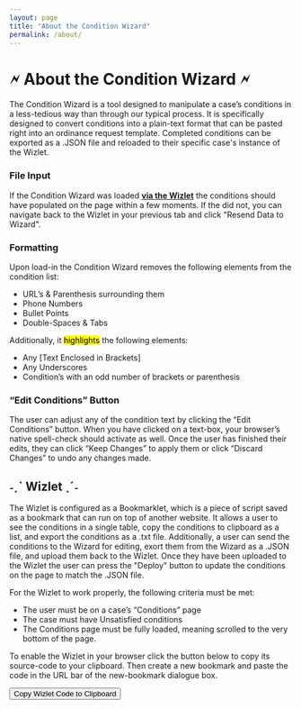 ```yaml
---
layout: page
title: "About the Condition Wizard"
permalink: /about/
---
```

# 🗲 About the Condition Wizard 🗲
The Condition Wizard is a tool designed to manipulate a case’s conditions in a less-tedious way than through our typical process. It is specifically designed to convert conditions into a plain-text format that can be pasted right into an ordinance request template. Completed conditions can be exported as a .JSON file and reloaded to their specific case's instance of the Wizlet.

### File Input
If the Condition Wizard was loaded [**via the Wizlet**](#ˏˋ-wizlet-ˎˊ) the conditions should have populated on the page within a few moments. If the did not, you can navigate back to the Wizlet in your previous tab and click "Resend Data to Wizard".

### Formatting
Upon load-in the Condition Wizard removes the following elements from the condition list:
-	URL’s & Parenthesis surrounding them
-	Phone Numbers
-	Bullet Points
-	Double-Spaces & Tabs

Additionally, it <mark>highlights</mark> the following elements:
-	Any [Text Enclosed in Brackets]
-	Any Underscores
-	Condition’s with an odd number of brackets or parenthesis

### “Edit Conditions” Button
The user can adjust any of the condition text by clicking the “Edit Conditions” button. When you have clicked on a text-box, your browser’s native spell-check should activate as well. Once the user has finished their edits, they can click “Keep Changes” to apply them or click “Discard Changes” to undo any changes made.

## ˗ˏˋ Wizlet ˎˊ˗
The Wizlet is configured as a Bookmarklet, which is a piece of script saved as a bookmark that can run on top of another website. It allows a user to see the conditions in a single table, copy the conditions to clipboard as a list, and export the conditions as a .txt file. Additionally, a user can send the conditions to the Wizard for editing, exort them from the Wizard as a .JSON file, and upload them back to the Wizlet. Once they have been uploaded to the Wizlet the user can press the "Deploy" button to update the conditions on the page to match the .JSON file.

For the Wizlet to work properly, the following criteria must be met:
-	The user must be on a case’s “Conditions” page
-	The case must have Unsatisfied conditions
-	The Conditions page must be fully loaded, meaning scrolled to the very bottom of the page.
  
To enable the Wizlet in your browser click the button below to copy its source-code to your clipboard. Then create a new bookmark and paste the code in the URL bar of the new-bookmark dialogue box.


<button id="copyButton">Copy Wizlet Code to Clipboard</button>

<script>
var hiddenText = "javascript:javascript:void function(){async function g(e){return new Promise(a=>{var b=setInterval(function(){var c=document.querySelector(e);c&&(clearInterval(b),a(c))},100)})}async function i(e){return new Promise(a=>{var b=setInterval(function(){var c=document.querySelector(e);c||(clearInterval(b),setTimeout(a,100))},100)})}function j(e){var d=document.createElement("div");d.style.cssText="display: block; position: fixed; z-index: 100; left: 0; top: 0; width: 100%; height: 100%; overflow: hidden; background-color: rgba(0,0,0,0.4);";var l=document.createElement("div");l.style.cssText="background-color: #fefefe;%20margin:%20auto;%20padding:%2020px;%20border:%201px%20solid%20#888;%20width:%2080%;%20text-align:%20left;%20position:%20absolute;%20top:%2050%;%20left:%2050%;%20transform:%20translate(-50%,%20-50%);%20max-height:%2080vh;%20overflow-y:%20auto;",l.innerHTML=e,d.appendChild(l),document.body.appendChild(d),d.addEventListener("click",function(a){a.target===d&&(d.style.display="none",document.body.style.overflow="")}),document.body.style.overflow="hidden";var%20headerElement=document.getElementById("manage-case-header-text"),o=headerElement?headerElement.innerText.split("%20")[0]:"unknown";j=document.createElement("button"),j.textContent="\uD83D\uDDF2%20Open%20Condition%20Wizard%20\uD83D\uDDF2",j.style.marginBottom="10px",j.style.marginRight="10px",j.style.backgroundColor="black",j.style.color="white",j.style.fontWeight="bold",j.onclick=function(){var%20k=document.getElementById("resendButton");k&&k.parentNode.removeChild(k);var%20unsatisfiedEl=Array.from(document.querySelectorAll("div[ng-if='!item.data']")).find(el=>el.textContent.includes("Unsatisfied"));if(!unsatisfiedEl)return%20void%20alert("No%20Conditions%20Found");var%20e=parseInt(unsatisfiedEl.textContent.match(/\d+/)[0]),b=Array.from(document.querySelectorAll(".condition-header-descr,.condition-detail-descr")).filter(b=>""!==b.textContent.trim());if(b.length<e)return%20void%20alert("Not%20all%20conditions%20have%20been%20loaded.%20Please%20scroll%20to%20the%20bottom%20of%20the%20page%20and%20try%20again.");var%20p=[["Unique%20Identifier","Condition%20Name","Description","Comments"]],c=document.querySelectorAll("div[ng-repeat=\"item%20in%20vm.conditionsDisplayed\"]");c.forEach(function(d){var%20a=d.querySelector("div[tt-aria-field=\"Comments\"]"),b=a?a.id:"",c=d.querySelector("div[tt-aria-field=\"Condition%20Name\"]"),e=c?c.innerText:"",f=d.querySelector("div[tt-aria-field=\"Description\"]"),g=f?f.innerText:"",h=d.querySelector("div[tt-aria-field=\"Comments\"]"),i=h?h.innerText:"",j=d.querySelector("md-switch[aria-checked]");j&&"true"===j.getAttribute("aria-checked")||p.push([b,e,g,i])});var%20d=p.map(function(b){return%20b.map(function(b){return"\""+b.replace(/"/g,"\"\"")+"\""}).join(",")}).join("\n"),f=window.open("https://jc-dmd.github.io/Condition-Wizard/");setTimeout(function(){f.postMessage({csvString:d,filename:o},"https://jc-dmd.github.io/Condition-Wizard/")},1e3);var%20g=document.createElement("button");g.id="resendButton",g.innerText="Resend%20data%20to%20Wizard",g.addEventListener("click",function(){f.postMessage({csvString:d,filename:o},"https://jc-dmd.github.io/Condition-Wizard/")}),j.insertAdjacentElement("afterend",g);var%20h=new%20Blob([d],{type:"text/csv;charset=utf-8;"}),i=URL.createObjectURL(h),l=document.createElement("a");l.href=i,l.setAttribute("download",o+"_conditions.csv"),l.click()},l.insertBefore(j,l.firstChild);var%20b=document.createElement("br");l.insertBefore(b,j.nextSibling);var%20c=document.createElement("button");c.textContent="Copy%20to%20clipboard",c.style.marginRight="10px",c.onclick=function(){var%20a=k.map((b,c)=>`${c+1}.%20${b}`).join("\n");navigator.clipboard.writeText(a)},l.insertBefore(c,b.nextSibling);var%20f=document.createElement("button");f.textContent="Save%20to%20.txt%20file",f.style.marginRight="10px",f.onclick=function(){var%20c=k.join("\r\n"),d="data:text/plain;charset=utf-8,"+encodeURIComponent(c),a=document.createElement("a");a.setAttribute("href",d),a.setAttribute("download",o+"_conditions.txt"),a.click()},l.insertBefore(f,c.nextSibling);var%20uploadButton=document.createElement("button");uploadButton.textContent="Upload%20JSON",uploadButton.onclick=function(){var%20b=document.createElement("input");b.type="file",b.accept="application/json",b.style.display="none",b.onchange=async%20function(){var%20c=b.files[0],e=new%20FileReader;e.onload=async%20function(){var%20b=JSON.parse(e.result);console.log("Parsed%20JSON%20content:",b);var%20h=document.createElement("button");h.textContent="Deploy",h.onclick=async%20function(){for(const%20d%20of%20b){var%20c=d["\"Unique%20Identifier\""],m=d["\"Description\""];console.log("Processing%20unique%20identifier:",c,"Description:",m);var%20n=document.querySelector("div.condition-header-descr[id=\""+c+"\"]");if(n){console.log("Found%20matching%20condition%20element%20for%20unique%20identifier:",c);var%20k=n.closest("tt-task-card").querySelector("button[name=\"edit-action\"]");k.click();var%20o=await%20g("textarea[id=\"condition-description\"]");o.value=m;var%20p=new%20Event("change");o.dispatchEvent(p);var%20q=document.querySelector("button[id=\"update-button\"]");q&&!q.disabled?(q.click(),console.log("Update%20button%20clicked,%20waiting%20for%20dialog%20close..."),await%20i("conditions-edit-dialog"),console.log("Dialog%20closed,%20moving%20to%20next%20item...")):console.log("Update%20button%20not%20found%20or%20disabled,%20skipping%20to%20next%20item...")}else%20console.log("No%20matching%20condition%20element%20found%20for%20unique%20identifier:",c)}},l.appendChild(h)},e.readAsText(c)},l.appendChild(b),b.click()},l.appendChild(uploadButton)}var%20unsatisfiedConditions=Array.from(document.querySelectorAll("div[ng-if='!item.data']")).find(a=>a.textContent.includes("Unsatisfied"));if(!unsatisfiedConditions)return%20void%20j("<p>No%20Conditions%20Found</p>");var%20conditionCount=parseInt(unsatisfiedConditions.textContent.match(/\d+/)[0]),h=Array.from(document.querySelectorAll(".condition-header-descr,.condition-detail-descr")).filter(b=>""!==b.textContent.trim());if(h.length<conditionCount)return%20void%20j("<p>Not%20all%20conditions%20have%20been%20loaded.%20Please%20scroll%20to%20the%20bottom%20of%20the%20page%20and%20try%20again.</p>");var%20c=document.querySelectorAll("tt-task-card[name='condition-card']"),k=[];Array.from(c).forEach(function(d){var%20e=d.querySelector("md-switch[aria-checked]");if(!e||"true"!==e.getAttribute("aria-checked")){var%20a=d.querySelector(".condition-header-descr"),b=d.querySelector(".condition-detail-descr");a&&k.push(a.innerText),b&&k.push(b.innerText)}});var%20d="<table%20style='border-collapse:%20collapse;'>";k.forEach(function(b,c){d+=`<tr><td%20style='border:1px%20solid%20#ddd;%20padding:8px;%20vertical-align:%20top;%20text-align:%20right;'>${c+1}.</td><td%20style='border:1px%20solid%20#ddd;%20padding:8px;'>${b}</td></tr>`}),d+="</table>",j(d)}();";

document.getElementById('copyButton').addEventListener('click', function() {
    navigator.clipboard.writeText(hiddenText)
        .catch(err => console.error('Error copying text: ', err));
});
</script>




  
  
  
  
  
  
